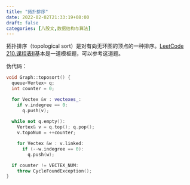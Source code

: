 ```yaml
---
title: "拓扑排序"
date: 2022-02-02T21:33:19+08:00
draft: false
categories: [八股文,数据结构与算法]
---
```


拓扑排序（topological sort）是对有向无环图的顶点的一种排序。[LeetCode 210.课程表II](https://engineers.cool/#/pages/LeetCode/LeetCode/210)基本是一道模板题，可以参考这道题。


伪代码：
```cpp
void Graph::toposort() {
  queue<Vertex> q;
  int counter = 0;

  for Vectex &v : vectexes_:
    if v.indegree == 0:
      q.push(v);
    
  while not q.empty():
    Vertex& v = q.top(); q.pop();
    v.topoNum = ++counter;

    for Vectex &w : v.linked:
      if (--w.indegree == 0):
        q.push(w);

  if counter != VECTEX_NUM:
    throw CycleFoundException();
}
```